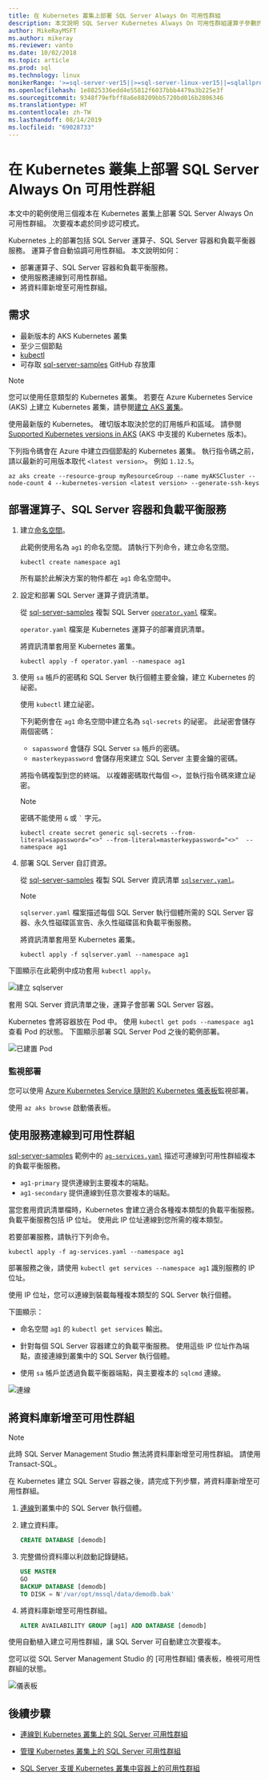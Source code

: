 ```yaml
---
title: 在 Kubernetes 叢集上部署 SQL Server Always On 可用性群組
description: 本文說明 SQL Server Kubernetes Always On 可用性群組運算子參數的全域需求
author: MikeRayMSFT
ms.author: mikeray
ms.reviewer: vanto
ms.date: 10/02/2018
ms.topic: article
ms.prod: sql
ms.technology: linux
monikerRange: '>=sql-server-ver15||>=sql-server-linux-ver15||=sqlallproducts-allversions'
ms.openlocfilehash: 1e8825336edd4e55812f6037bbb4479a3b225e3f
ms.sourcegitcommit: 9348f79efbff8a6e88209bb5720bd016b2806346
ms.translationtype: HT
ms.contentlocale: zh-TW
ms.lasthandoff: 08/14/2019
ms.locfileid: "69028733"
---
```

# <a name="deploy-a-sql-server-always-on-availability-group-on-a-kubernetes-cluster"></a>在 Kubernetes 叢集上部署 SQL Server Always On 可用性群組

本文中的範例使用三個複本在 Kubernetes 叢集上部署 SQL Server Always On 可用性群組。 次要複本處於同步認可模式。

Kubernetes 上的部署包括 SQL Server 運算子、SQL Server 容器和負載平衡器服務。 運算子會自動協調可用性群組。 本文說明如何：

- 部署運算子、SQL Server 容器和負載平衡服務。
- 使用服務連線到可用性群組。
- 將資料庫新增至可用性群組。

## <a name="requirements"></a>需求

- 最新版本的 AKS Kubernetes 叢集
- 至少三個節點
- [kubectl](https://kubernetes.io/docs/tasks/tools/install-kubectl/)
- 可存取 [sql-server-samples](https://github.com/Microsoft/sql-server-samples/tree/master/samples/features/high%20availability/Kubernetes/sample-manifest-files) GitHub 存放庫

> [!NOTE]
> 您可以使用任意類型的 Kubernetes 叢集。 若要在 Azure Kubernetes Service (AKS) 上建立 Kubernetes 叢集，請參閱[建立 AKS 叢集](https://docs.microsoft.com/azure/aks/create-cluster)。
>
> 使用最新版的 Kubernetes。 確切版本取決於您的訂用帳戶和區域。 請參閱 [Supported Kubernetes versions in AKS](https://docs.microsoft.com/azure/aks/supported-kubernetes-versions) (AKS 中支援的 Kubernetes 版本)。  
>
> 下列指令碼會在 Azure 中建立四個節點的 Kubernetes 叢集。 執行指令碼之前，請以最新的可用版本取代 `<latest version>`。 例如 `1.12.5`。
>
> ```azure-cli
> az aks create --resource-group myResourceGroup --name myAKSCluster --node-count 4 --kubernetes-version <latest version> --generate-ssh-keys
> ```

## <a name="deploy-the-operator-sql-server-containers-and-load-balancing-services"></a>部署運算子、SQL Server 容器和負載平衡服務

1. 建立[命名空間](https://kubernetes.io/docs/concepts/overview/working-with-objects/namespaces/)。

      此範例使用名為 `ag1` 的命名空間。 請執行下列命令，建立命名空間。
    
      ```azurecli
      kubectl create namespace ag1
      ```
    
      所有屬於此解決方案的物件都在 `ag1` 命名空間中。

1. 設定和部署 SQL Server 運算子資訊清單。

      從 [sql-server-samples](https://github.com/Microsoft/sql-server-samples/tree/master/samples/features/high%20availability/Kubernetes/sample-manifest-files) 複製 SQL Server [`operator.yaml`](https://github.com/Microsoft/sql-server-samples/tree/master/samples/features/high%20availability/Kubernetes/sample-manifest-files/operator.yaml) 檔案。
    
      `operator.yaml` 檔案是 Kubernetes 運算子的部署資訊清單。
    
      將資訊清單套用至 Kubernetes 叢集。
    
      ```azurecli
      kubectl apply -f operator.yaml --namespace ag1
      ```
    
1. 使用 `sa` 帳戶的密碼和 SQL Server 執行個體主要金鑰，建立 Kubernetes 的祕密。

      使用 `kubectl` 建立祕密。
      
      下列範例會在 `ag1` 命名空間中建立名為 `sql-secrets` 的祕密。 此祕密會儲存兩個密碼：
      
      - `sapassword` 會儲存 SQL Server `sa` 帳戶的密碼。
      - `masterkeypassword` 會儲存用來建立 SQL Server 主要金鑰的密碼。 
    
   將指令碼複製到您的終端。 以複雜密碼取代每個 `<>`，並執行指令碼來建立祕密。
    
   >[!NOTE]
   >密碼不能使用 `&` 或 `` ` `` 字元。
    
   ```azurecli
   kubectl create secret generic sql-secrets --from-literal=sapassword="<>" --from-literal=masterkeypassword="<>"  --namespace ag1
   ```

1. 部署 SQL Server 自訂資源。

      從 [sql-server-samples](https://github.com/Microsoft/sql-server-samples/tree/master/samples/features/high%20availability/Kubernetes/sample-manifest-files) 複製 SQL Server 資訊清單 [`sqlserver.yaml`](https://github.com/Microsoft/sql-server-samples/tree/master/samples/features/high%20availability/Kubernetes/sample-manifest-files/sqlserver.yaml)。
    
      >[!NOTE]
      >`sqlserver.yaml` 檔案描述每個 SQL Server 執行個體所需的 SQL Server 容器、永久性磁碟區宣告、永久性磁碟區和負載平衡服務。
    
      將資訊清單套用至 Kubernetes 叢集。
    
      ```azurecli
      kubectl apply -f sqlserver.yaml --namespace ag1
      ```
      
下圖顯示在此範例中成功套用 `kubectl apply`。

![建立 sqlserver](./media/sql-server-linux-kubernetes-deploy/create-sqlservers.png)

套用 SQL Server 資訊清單之後，運算子會部署 SQL Server 容器。

Kubernetes 會將容器放在 Pod 中。 使用 `kubectl get pods --namespace ag1` 查看 Pod 的狀態。 下圖顯示部署 SQL Server Pod 之後的範例部署。 

![已建置 Pod](./media/sql-server-linux-kubernetes-deploy/builtpods.png)

### <a name="monitor-the-deployment"></a>監視部署

您可以使用 [Azure Kubernetes Service 隨附的 Kubernetes 儀表板](https://docs.microsoft.com/azure/aks/kubernetes-dashboard)監視部署。

使用 `az aks browse` 啟動儀表板。 

## <a name="connect-to-the-availability-group-with-the-services"></a>使用服務連線到可用性群組

[sql-server-samples](https://github.com/Microsoft/sql-server-samples/tree/master/samples/features/high%20availability/Kubernetes/sample-manifest-files) 範例中的 [`ag-services.yaml`](https://github.com/Microsoft/sql-server-samples/tree/master/samples/features/high%20availability/Kubernetes/sample-manifest-files/ag-services.yaml) 描述可連線到可用性群組複本的負載平衡服務。 

- `ag1-primary` 提供連線到主要複本的端點。
- `ag1-secondary` 提供連線到任意次要複本的端點。

當您套用資訊清單檔時，Kubernetes 會建立適合各種複本類型的負載平衡服務。 負載平衡服務包括 IP 位址。 使用此 IP 位址連線到您所需的複本類型。

若要部署服務，請執行下列命令。

```azurecli
kubectl apply -f ag-services.yaml --namespace ag1
```

部署服務之後，請使用 `kubectl get services --namespace ag1` 識別服務的 IP 位址。

使用 IP 位址，您可以連線到裝載每種複本類型的 SQL Server 執行個體。

下圖顯示：

- 命名空間 `ag1` 的 `kubectl get services` 輸出。

- 針對每個 SQL Server 容器建立的負載平衡服務。 使用這些 IP 位址作為端點，直接連線到叢集中的 SQL Server 執行個體。

- 使用 `sa` 帳戶並透過負載平衡器端點，與主要複本的 `sqlcmd` 連線。

![連線](./media/sql-server-linux-kubernetes-deploy/connect.png)

## <a name="add-a-database-to-the-availability-group"></a>將資料庫新增至可用性群組

>[!NOTE]
>此時 SQL Server Management Studio 無法將資料庫新增至可用性群組。 請使用 Transact-SQL。

在 Kubernetes 建立 SQL Server 容器之後，請完成下列步驟，將資料庫新增至可用性群組。

1. [連線](sql-server-linux-kubernetes-connect.md)到叢集中的 SQL Server 執行個體。

1. 建立資料庫。

      ```sql
      CREATE DATABASE [demodb]
      ```

1. 完整備份資料庫以利啟動記錄鏈結。

      ```sql
      USE MASTER
      GO
      BACKUP DATABASE [demodb] 
      TO DISK = N'/var/opt/mssql/data/demodb.bak'
      ```

1. 將資料庫新增至可用性群組。

      ```sql
      ALTER AVAILABILITY GROUP [ag1] ADD DATABASE [demodb]
      ```
    
使用自動植入建立可用性群組，讓 SQL Server 可自動建立次要複本。

您可以從 SQL Server Management Studio 的 [可用性群組] 儀表板，檢視可用性群組的狀態。

![儀表板](./media/sql-server-linux-kubernetes-deploy/dashboard.png)

## <a name="next-steps"></a>後續步驟

- [連線到 Kubernetes 叢集上的 SQL Server 可用性群組](sql-server-linux-kubernetes-connect.md)

- [管理 Kubernetes 叢集上的 SQL Server 可用性群組](sql-server-linux-kubernetes-manage.md)

- [SQL Server 支援 Kubernetes 叢集中容器上的可用性群組](sql-server-ag-kubernetes.md)
